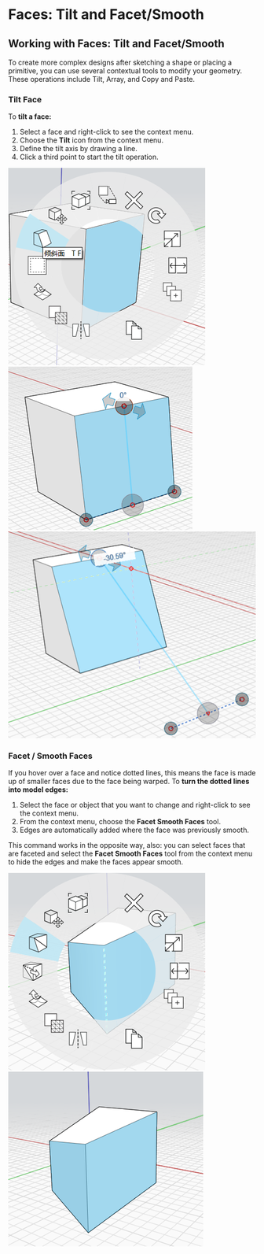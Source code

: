 # Faces: Tilt and Facet/Smooth

## Working with Faces: Tilt and Facet/Smooth

To create more complex designs after sketching a shape or placing a primitive, you can use several contextual tools to modify your geometry. These operations include Tilt, Array, and Copy and Paste.

### Tilt Face

To **tilt a face:**

1. Select a face and right-click to see the context menu. 
2. Choose the **Tilt** icon from the context menu.
3. Define the tilt axis by drawing a line. 
4. Click a third point to start the tilt operation.

![](../.gitbook/assets/tilt_face.png)  
![](../.gitbook/assets/tilt2.png)  
![](../.gitbook/assets/tilt3.png)

### Facet / Smooth Faces

If you hover over a face and notice dotted lines, this means the face is made up of smaller faces due to the face being warped. To **turn the dotted lines into model edges:**

1. Select the face or object that you want to change and right-click to see the context menu. 
2. From the context menu, choose the **Facet Smooth Faces** tool. 
3. Edges are automatically added where the face was previously smooth. 

This command works in the opposite way, also: you can select faces that are faceted and select the **Facet Smooth Faces** tool from the context menu to hide the edges and make the faces appear smooth.

![](../.gitbook/assets/smooth_face.png)  
![](../.gitbook/assets/smoothed_face.png)

